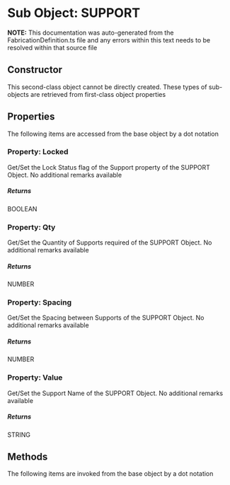# Sub Object: SUPPORT
**NOTE:** This documentation was auto-generated from the FabricationDefinition.ts file and any errors within this text needs to be resolved within that source file
## Constructor
This second-class object cannot be directly created. These types of sub-objects are retrieved from first-class object properties
## Properties
The following items are accessed from the base object by a dot notation
### Property: Locked
Get/Set the Lock Status flag of the Support property of the SUPPORT Object.
No additional remarks available
##### Returns
BOOLEAN
### Property: Qty
Get/Set the Quantity of Supports required of the SUPPORT Object.
No additional remarks available
##### Returns
NUMBER
### Property: Spacing
Get/Set the Spacing between Supports of the SUPPORT Object.
No additional remarks available
##### Returns
NUMBER
### Property: Value
Get/Set the Support Name of the SUPPORT Object.
No additional remarks available
##### Returns
STRING
## Methods
The following items are invoked from the base object by a dot notation
